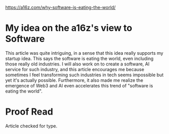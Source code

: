 https://a16z.com/why-software-is-eating-the-world/

# My idea on the a16z's view to Software

This article was quite intriguing, in a sense that this idea really supports my startup idea. This says the software is eating the world, even including those really old industries. I will also work on to create a software, AI service for such industry, and this article encourages me because sometimes I feel transforming such industries in tech seems impossible but yet it's actually possible. Furthermore, it also made me realize the emergence of Web3 and AI even accelerates this trend of "software is eating the world".

# Proof Read

Article checked for type.